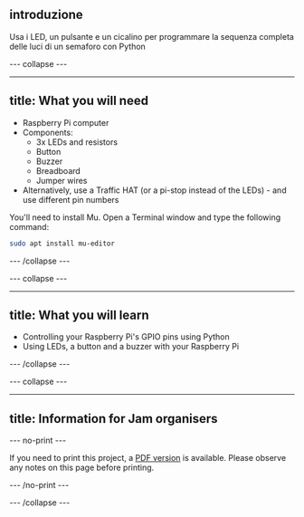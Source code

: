 ## introduzione

Usa i LED, un pulsante e un cicalino per programmare la sequenza completa delle luci di un semaforo con Python

\--- collapse \---

* * *

## title: What you will need

- Raspberry Pi computer
- Components: 
  - 3x LEDs and resistors
  - Button
  - Buzzer
  - Breadboard
  - Jumper wires
- Alternatively, use a Traffic HAT (or a pi-stop instead of the LEDs) - and use different pin numbers

You'll need to install Mu. Open a Terminal window and type the following command:

```bash
sudo apt install mu-editor
```

\--- /collapse \---

\--- collapse \---

* * *

## title: What you will learn

- Controlling your Raspberry Pi's GPIO pins using Python
- Using LEDs, a button and a buzzer with your Raspberry Pi

\--- /collapse \---

\--- collapse \---

* * *

## title: Information for Jam organisers

\--- no-print \---

If you need to print this project, a [PDF version](https://github.com/raspberrypilearning/jam-worksheets/raw/master/pdf/Interactive-Traffic-Lights-Python.pdf) is available. Please observe any notes on this page before printing.

\--- /no-print \---

\--- /collapse \---